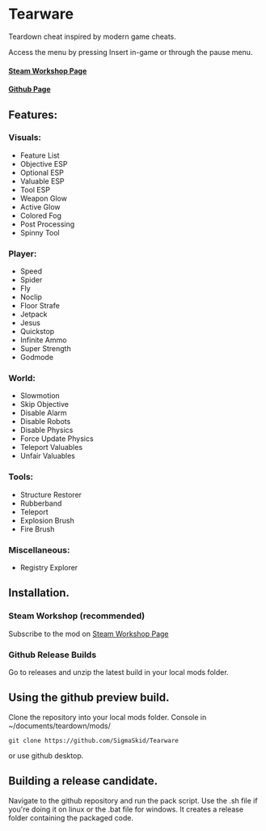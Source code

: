 # Tearware
Teardown cheat inspired by modern game cheats.
  
Access the menu by pressing Insert in-game or through the pause menu.

#### [Steam Workshop Page](https://steamcommunity.com/sharedfiles/filedetails/?id=2798126764) 
#### [Github Page](https://github.com/SigmaSkid/Tearware)

## Features:
### Visuals: 
- Feature List
- Objective ESP
- Optional ESP
- Valuable ESP
- Tool ESP
- Weapon Glow
- Active Glow
- Colored Fog
- Post Processing
- Spinny Tool

### Player:
- Speed
- Spider
- Fly
- Noclip
- Floor Strafe
- Jetpack
- Jesus
- Quickstop
- Infinite Ammo
- Super Strength
- Godmode

### World:
- Slowmotion
- Skip Objective
- Disable Alarm
- Disable Robots
- Disable Physics
- Force Update Physics
- Teleport Valuables
- Unfair Valuables

### Tools:
- Structure Restorer
- Rubberband
- Teleport
- Explosion Brush
- Fire Brush

### Miscellaneous:
- Registry Explorer

## Installation. 
### Steam Workshop (recommended)
Subscribe to the mod on [Steam Workshop Page](https://steamcommunity.com/sharedfiles/filedetails/?id=2798126764)
### Github Release Builds
Go to releases and unzip the latest build in your local mods folder.

## Using the github preview build.
Clone the repository into your local mods folder.
Console in ~/documents/teardown/mods/
```
git clone https://github.com/SigmaSkid/Tearware
```
or use github desktop.

## Building a release candidate.
Navigate to the github repository and run the pack script.
Use the .sh file if you're doing it on linux or the .bat file for windows.
It creates a release folder containing the packaged code.
